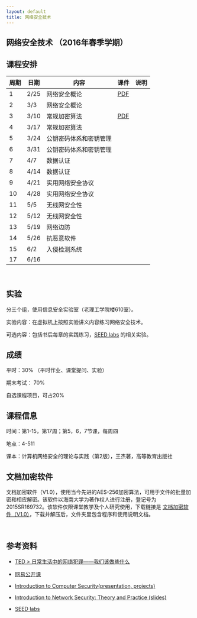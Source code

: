 ```yaml
---
layout: default
title: 网络安全技术
---
```


网络安全技术 （2016年春季学期）
-------------------------------

课程安排
--------

| 周期 | 日期 | 内容                   | 课件                  | 说明 |
|------|------|------------------------|-----------------------|------|
| 1    | 2/25 | 网络安全概论           | [PDF](<Chapter1.pdf>) |      |
| 2    | 3/3  | 网络安全概论           |                       |      |
| 3    | 3/10 | 常规加密算法           | [PDF](<Chapter2.pdf>) |      |
| 4    | 3/17 | 常规加密算法           |                       |      |
| 5    | 3/24 | 公钥密码体系和密钥管理 |                       |      |
| 6    | 3/31 | 公钥密码体系和密钥管理 |                       |      |
| 7    | 4/7  | 数据认证               |                       |      |
| 8    | 4/14 | 数据认证               |                       |      |
| 9    | 4/21 | 实用网络安全协议       |                       |      |
| 10   | 4/28 | 实用网络安全协议       |                       |      |
| 11   | 5/5  | 无线网安全性           |                       |      |
| 12   | 5/12 | 无线网安全性           |                       |      |
| 13   | 5/19 | 网络边防               |                       |      |
| 14   | 5/26 | 抗恶意软件             |                       |      |
| 15   | 6/2  | 入侵检测系统           |                       |      |
| 17   | 6/16 |                        |                       |      |

 

实验
----

分三个组，使用信息安全实验室（老理工学院楼610室）。

实验内容：在虚拟机上按照实验讲义内容练习网络安全技术。

可选内容：包括书后每章的实践练习，[SEED
labs](<http://www.cis.syr.edu/~wedu/seed/labs.html>) 的相关实验。

成绩
----

平时：30% （平时作业、课堂提问、实验）

期末考试： 70%

自选课程项目，可占20%

课程信息
--------

时间：第1-15，第17周；第5，6，7节课，每周四

地点：4-511

课本：计算机网络安全的理论与实践（第2版），王杰著，高等教育出版社

文档加密软件
------------

文档加密软件（V1.0），使用当今先进的AES-256加密算法，可用于文件的批量加密和相应解密。该软件以海南大学为著作权人进行注册，登记号为2015SR169732。该软件仅限课堂教学及个人研究使用，下载链接是
[文档加密软件（V1.0）](<文档加密软件包.zip>)，下载并解压后，文件夹里包含程序和使用说明文档。

 

参考资料
--------

-   [TED \>
    日常生活中的网络犯罪——我们该做些什么](<http://open.163.com/movie/2014/3/3/L/M9KC5G9MO_M9KGSBV3L.html>)

-   [网易公开课](<http://c.open.163.com/search/search.htm?query=%E7%BD%91%E7%BB%9C%E5%AE%89%E5%85%A8>)

-   [Introduction to Computer Security(presentation,
    projects)](<http://www.securitybook.net/>)

-   [Introduction to Network Security: Theory and Practice
    (slides)](<http://www.cs.uml.edu/~wang/NetSec/>)

-   [SEED labs](<http://www.cis.syr.edu/~wedu/seed/labs.html>)
